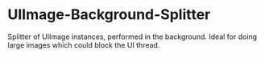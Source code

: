 UIImage-Background-Splitter
===========================

Splitter of UIImage instances, performed in the background. Ideal for doing large images which could block the UI thread.
